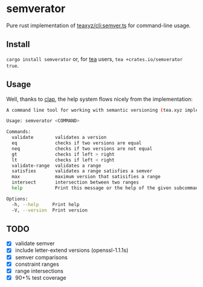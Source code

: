 # semverator

Pure rust implementation of [teaxyz/cli:semver.ts](https://github.com/teaxyz/cli/blob/main/src/utils/semver.ts) for command-line usage.

## Install

`cargo install semverator` or, for [tea](https://tea.xyz) users, `tea +crates.io/semverator true`.

## Usage

Well, thanks to [clap](https://github.com/clap-rs/clap), the help system flows nicely from the implementation:

```sh
A command line tool for working with semantic versioning (tea.xyz implementation)

Usage: semverator <COMMAND>

Commands:
  validate        validates a version
  eq              checks if two versions are equal
  neq             checks if two versions are not equal
  gt              checks if left > right
  lt              checks if left < right
  validate-range  validates a range
  satisfies       validates a range satisfies a semver
  max             maximum version that satisifies a range
  intersect       intersection between two ranges
  help            Print this message or the help of the given subcommand(s)

Options:
  -h, --help     Print help
  -V, --version  Print version
  ```

## TODO

- [x] validate semver
- [x] include letter-extend versions (openssl-1.1.1s)
- [x] semver comparisons
- [x] constraint ranges
- [x] range intersections
- [x] 90+% test coverage
